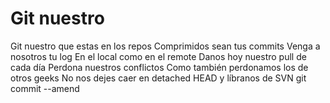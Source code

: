 # Git nuestro 

Git nuestro que estas en los repos
Comprimidos sean tus commits 
Venga a nosotros tu log 
En el local como en el remote 
Danos hoy nuestro pull de cada día 
Perdona nuestros conflictos 
Como también perdonamos los de otros geeks
No nos dejes caer en detached HEAD 
y líbranos de SVN 
git commit --amend
